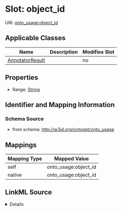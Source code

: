 

# Slot: object_id

URI: [onto_usage:object_id](http://w3id.org/ontogpt/onto_usageobject_id)



<!-- no inheritance hierarchy -->





## Applicable Classes

| Name | Description | Modifies Slot |
| --- | --- | --- |
| [AnnotatorResult](AnnotatorResult.md) |  |  no  |







## Properties

* Range: [String](String.md)





## Identifier and Mapping Information







### Schema Source


* from schema: http://w3id.org/ontogpt/onto_usage




## Mappings

| Mapping Type | Mapped Value |
| ---  | ---  |
| self | onto_usage:object_id |
| native | onto_usage:object_id |




## LinkML Source

<details>
```yaml
name: object_id
from_schema: http://w3id.org/ontogpt/onto_usage
rank: 1000
alias: object_id
owner: AnnotatorResult
domain_of:
- AnnotatorResult
range: string

```
</details>